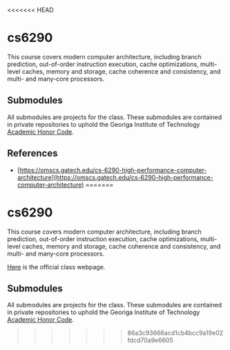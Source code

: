 <<<<<<< HEAD
# cs6290

This course covers modern computer architecture, including branch prediction,
out-of-order instruction execution, cache optimizations, multi-level caches,
memory and storage, cache coherence and consistency, and multi- and many-core
processors.

## Submodules

All submodules are projects for the class. These submodules are contained in
private repositories to uphold the Georiga Institute of Technology
[Academic Honor Code](https://osi.gatech.edu/content/honor-code).

## References

* [https://omscs.gatech.edu/cs-6290-high-performance-computer-architecture](https://omscs.gatech.edu/cs-6290-high-performance-computer-architecture)
=======
# cs6290

This course covers modern computer architecture, including branch prediction,
out-of-order instruction execution, cache optimizations, multi-level caches,
memory and storage, cache coherence and consistency, and multi- and many-core
processors.

[Here](https://omscs.gatech.edu/cs-6290-high-performance-computer-architecture)
is the official class webpage.

## Submodules

All submodules are projects for the class. These submodules are contained in
private repositories to uphold the Georiga Institute of Technology
[Academic Honor Code](https://osi.gatech.edu/content/honor-code).
>>>>>>> 86a3c93666acd1cb4bcc9a19e02fdcd70a9e6605
